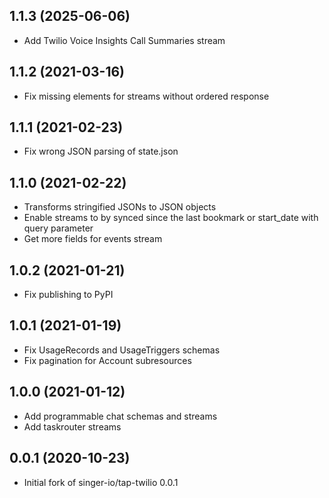 1.1.3 (2025-06-06)
-------------------
- Add Twilio Voice Insights Call Summaries stream

1.1.2 (2021-03-16)
-------------------
- Fix missing elements for streams without ordered response

1.1.1 (2021-02-23)
-------------------
- Fix wrong JSON parsing of state.json

1.1.0 (2021-02-22)
-------------------
- Transforms stringified JSONs to JSON objects
- Enable streams to by synced since the last bookmark or start_date with query parameter
- Get more fields for events stream

1.0.2 (2021-01-21)
-------------------
- Fix publishing to PyPI

1.0.1 (2021-01-19)
-------------------
- Fix UsageRecords and UsageTriggers schemas
- Fix pagination for Account subresources

1.0.0 (2021-01-12)
-------------------

- Add programmable chat schemas and streams
- Add taskrouter streams

0.0.1 (2020-10-23)
-------------------

- Initial fork of singer-io/tap-twilio 0.0.1
